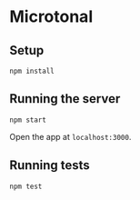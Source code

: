 # Microtonal

## Setup

```
npm install
```

## Running the server

```
npm start
```

Open the app at `localhost:3000`.

## Running tests

```
npm test
```
